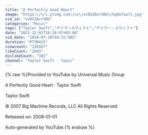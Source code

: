 ```yaml
---
title: "A Perfectly Good Heart"
image: "https:\/\/i.ytimg.com\/vi\/vv85ZAvrVDU\/hqdefault.jpg"
vid_id: "vv85ZAvrVDU"
categories: "Music"
tags: ["Taylor Swift","テイラースウィフト","テイラー・スウィフト"]
date: "2021-12-01T16:14:07+03:00"
vid_date: "2018-07-28T16:15:40Z"
duration: "PT3M41S"
viewcount: "138167"
likeCount: "2693"
dislikeCount: "101"
channel: "Taylor Swift - Topic"
---
```

{% raw %}Provided to YouTube by Universal Music Group<br /><br />A Perfectly Good Heart · Taylor Swift<br /><br />Taylor Swift<br /><br />℗ 2007 Big Machine Records, LLC All Rights Reserved<br /><br />Released on: 2008-01-01<br /><br />Auto-generated by YouTube.{% endraw %}
